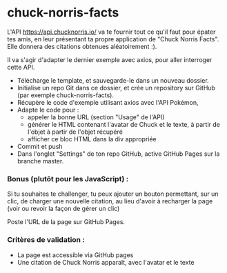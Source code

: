 # chuck-norris-facts

L'API https://api.chucknorris.io/ va te fournir tout ce qu'il faut pour épater tes amis, en leur présentant ta propre application de "Chuck Norris Facts". Elle donnera des citations obtenues aléatoirement :).

Il va s'agir d'adapter le dernier exemple avec axios, pour aller interroger cette API.

* Télécharge le template, et sauvegarde-le dans un nouveau dossier.
* Initialise un repo Git dans ce dossier, et crée un repository sur GitHub (par exemple chuck-norris-facts).
* Récupère le code d'exemple utilisant axios avec l'API Pokémon,
* Adapte le code pour :
  * appeler la bonne URL (section "Usage" de l'API)
  * générer le HTML contenant l'avatar de Chuck et le texte, à partir de l'objet à partir de l'objet récupéré
  * afficher ce bloc HTML dans la div appropriée
* Commit et push
* Dans l'onglet "Settings" de ton repo GitHub, active GitHub Pages sur la branche master.

### Bonus (plutôt pour les JavaScript) :

Si tu souhaites te challenger, tu peux ajouter un bouton permettant, sur un clic, de charger une nouvelle citation, au lieu d'avoir à recharger la page (voir ou revoir la façon de gérer un clic)

Poste l'URL de la page sur GitHub Pages.

### Critères de validation :

* La page est accessible via GitHub pages
* Une citation de Chuck Norris apparaît, avec l'avatar et le texte
